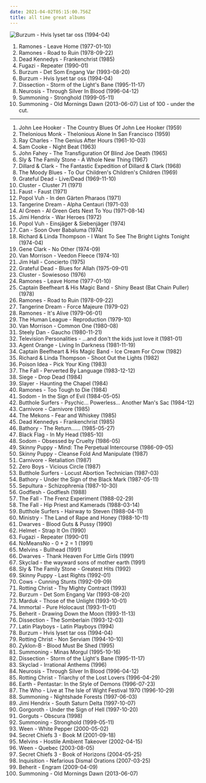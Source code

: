 ```yaml
---
date: 2021-04-02T05:15:00.756Z
title: all time great albums
---
```

![Burzum - Hvis lyset tar oss (1994-04)](http://coverartarchive.org/release/b6928219-0772-39ac-8156-91a609b2fd5e/1123335808-500.jpg "Burzum - Hvis lyset tar oss (1994-04)")
1. <span title="#punk_rock #punk #1977">Ramones - Leave Home (1977-01-10)</span>
2. <span title="#punk #punk_rock #1978">Ramones - Road to Ruin (1978-09-22)</span>
3. <span title="#punk #hardcore_punk #1985">Dead Kennedys - Frankenchrist (1985)</span>
4. <span title="#post_hardcore #1990">Fugazi - Repeater (1990-01)</span>
5. <span title="#black_metal">Burzum - Det Som Engang Var (1993-08-20)</span>
6. <span title="#black_metal #ambient_black_metal">Burzum - Hvis lyset tar oss (1994-04)</span>
7. <span title="#black_metal #melodic_black_metal">Dissection - Storm of the Light's Bane (1995-11-17)</span>
8. <span title="#1996 #post_metal #sludge #sludge_metal">Neurosis - Through Silver In Blood (1996-04-12)</span>
9. <span title="#atmospheric_black_metal #epic_black_metal">Summoning - Stronghold (1999-05-11)</span>
10. <span title="#2013 #atmospheric_black_metal #epic_black_metal">Summoning - Old Mornings Dawn (2013-06-07)</span>
List of 100 - under the cut.
<!-- more -->
-----
1. <span title="#blues #john_lee_hooker #acoustic_blues #glorious_vocals #technical_perfection #all_time_great_albums #god_tier_guitar #coolest_album_art">John Lee Hooker - The Country Blues Of John Lee Hooker (1959)</span>
2. <span title="#jazz #monk">Thelonious Monk - Thelonious Alone In San Francisco (1959)</span>
3. <span title="#underrated_and_overlooked #glorious_vocals #keyboard_heaven #all_time_great_albums">Ray Charles - The Genius After Hours (1961-10-03)</span>
4. <span title="#soul #1963 #blues">Sam Cooke - Night Beat (1963)</span>
5. <span title="#60_s #folk">John Fahey - The Transfiguration Of Blind Joe Death (1965)</span>
6. <span title="#soul #funk">Sly & The Family Stone - A Whole New Thing (1967)</span>
7. <span title="#1968">Dillard & Clark - The Fantastic Expedition of Dillard & Clark (1968)</span>
8. <span title="#1969 #classic_rock #progressive_rock #60_s">The Moody Blues - To Our Children's Children's Children (1969)</span>
9. <span title="#psychedelic_rock">Grateful Dead - Live/Dead (1969-11-10)</span>
10. <span title="#1971">Cluster - Cluster 71 (1971)</span>
11. <span title="#krautrock #experimental #1971">Faust - Faust (1971)</span>
12. <span title="#1971 #electronic #krautrock #avantgarde #surrealism_ambient">Popol Vuh - In den Gärten Pharaos (1971)</span>
13. <span title="#1971 #electronic">Tangerine Dream - Alpha Centauri (1971-03)</span>
14. <span title="#1971 #soul #glorious_vocals #technical_perfection #all_time_great_albums">Al Green - Al Green Gets Next To You (1971-08-14)</span>
15. <span title="#rock #1972">Jimi Hendrix - War Heroes (1972)</span>
16. <span title="#1974 #psychedelic_rock #gammarec #vinyl_i_own #freepurp_1_e #keyboard_heaven #juma #technical_perfection #all_time_great_albums #god_tier_guitar">Popol Vuh - Einsjäger & Siebenjäger (1974)</span>
17. <span title="#1974 #krautrock">Can - Soon Over Babaluma (1974)</span>
18. <span title="#70_s #folk #1974 #folk_rock">Richard & Linda Thompson - I Want To See The Bright Lights Tonight (1974-04)</span>
19. <span title="#70_s #psychedelic">Gene Clark - No Other (1974-09)</span>
20. <span title="#1974 #singer_songwriter #top_albums">Van Morrison - Veedon Fleece (1974-10)</span>
21. <span title="#jazz">Jim Hall - Concierto (1975)</span>
22. <span title="#1975 #classic_rock #70_s">Grateful Dead - Blues for Allah (1975-09-01)</span>
23. <span title="#krautrock #electronic #ambient">Cluster - Sowiesoso (1976)</span>
24. <span title="#punk_rock #punk #1977">Ramones - Leave Home (1977-01-10)</span>
25. <span title="#psychedelic">Captain Beefheart & His Magic Band - Shiny Beast (Bat Chain Puller) (1978)</span>
26. <span title="#punk #punk_rock #1978">Ramones - Road to Ruin (1978-09-22)</span>
27. <span title="#1979 #electronic">Tangerine Dream - Force Majeure (1979-02)</span>
28. <span title="#punk_rock #punk">Ramones - It's Alive (1979-06-01)</span>
29. <span title="#electronic #new_wave">The Human League - Reproduction (1979-10)</span>
30. <span title="#visitation_blues">Van Morrison - Common One (1980-08)</span>
31. <span title="#classic_rock #soft_rock #70_s">Steely Dan - Gaucho (1980-11-21)</span>
32. <span title="#1981 #80_s #post_punk #indie #indie_pop">Television Personalities - ...and don't the kids just love it (1981-01)</span>
33. <span title="#punk #surf_punk">Agent Orange - Living In Darkness (1981-11-19)</span>
34. <span title="#1982 #blues #avant_garde #1980_s">Captain Beefheart & His Magic Band - Ice Cream For Crow (1982)</span>
35. <span title="#1982 #80_s #folk_rock #rs_500">Richard & Linda Thompson - Shoot Out the Lights (1982)</span>
36. <span title="#1983 #hardcore_punk">Poison Idea - Pick Your King (1983)</span>
37. <span title="#1983 #post_punk">The Fall - Perverted By Language (1983-12-12)</span>
38. <span title="#grindcore #powerviolence #thrashcore">Siege - Drop Dead (1984)</span>
39. <span title="#thrash_metal">Slayer - Haunting the Chapel (1984)</span>
40. <span title="#punk_rock #1984 #punk">Ramones - Too Tough to Die (1984)</span>
41. <span title="#thrash_metal #black_metal">Sodom - In the Sign of Evil (1984-05-05)</span>
42. <span title="#1984 #rock #noise_rock #psychedelic #drugs #insanity #top_100_debut_albums">Butthole Surfers - Psychic... Powerless... Another Man's Sac (1984-12)</span>
43. <span title="#thrash_metal #crossover_thrash">Carnivore - Carnivore (1985)</span>
44. <span title="#1985 #alt_country">The Mekons - Fear and Whiskey (1985)</span>
45. <span title="#punk #hardcore_punk #1985">Dead Kennedys - Frankenchrist (1985)</span>
46. <span title="#black_metal">Bathory - The Return...... (1985-05-27)</span>
47. <span title="#punk #hardcore_punk">Black Flag - In My Head (1985-10)</span>
48. <span title="#thrash_metal #black_metal">Sodom - Obsessed by Cruelty (1986-05)</span>
49. <span title="#industrial">Skinny Puppy - Mind: The Perpetual Intercourse (1986-09-05)</span>
50. <span title="#industrial">Skinny Puppy - Cleanse Fold And Manipulate (1987)</span>
51. <span title="#thrash_metal #crossover_thrash #1987">Carnivore - Retaliation (1987)</span>
52. <span title="#hardcore_punk">Zero Boys - Vicious Circle (1987)</span>
53. <span title="#noise_rock #1987 #psychedelic">Butthole Surfers - Locust Abortion Technician (1987-03)</span>
54. <span title="#black_metal">Bathory - Under the Sign of the Black Mark (1987-05-11)</span>
55. <span title="#thrash_metal">Sepultura - Schizophrenia (1987-10-30)</span>
56. <span title="#industrial_metal #industrial">Godflesh - Godflesh (1988)</span>
57. <span title="#1988 #the_fall">The Fall - The Frenz Experiment (1988-02-29)</span>
58. <span title="#the_fall #all_time_great_albums">The Fall - Hip Priest and Kamerads (1988-03-14)</span>
59. <span title="#1988 #alternative #noise_rock">Butthole Surfers - Hairway to Steven (1988-04-11)</span>
60. <span title="#industrial #industrial_metal">Ministry - The Land of Rape and Honey (1988-10-11)</span>
61. <span title="#punk #hardcore #glorious_vocals #fap_cover #technical_perfection #boobs_on_cover #all_time_great_albums #god_tier_guitar #coolest_album_art">Dwarves - Blood Guts & Pussy (1990)</span>
62. <span title="#post_hardcore #noise_rock">Helmet - Strap It On (1990)</span>
63. <span title="#post_hardcore #1990">Fugazi - Repeater (1990-01)</span>
64. <span title="#post_hardcore">NoMeansNo - 0 + 2 = 1 (1991)</span>
65. <span title="#doom_metal #grunge #sludge #stoner_metal #sludge_metal #1991">Melvins - Bullhead (1991)</span>
66. <span title="#speedrock #ze_best #all_time_great_albums #god_tier_guitar">Dwarves - Thank Heaven For Little Girls (1991)</span>
67. <span title="#1991 #metal #rock #british #uk #90_s #england #english #british_rock #british_metal #killer_bass #underrated_and_overlooked #english_metal #english_rock #glorious_vocals #technical_perfection #all_time_great_albums #god_tier_guitar">Skyclad - the wayward sons of mother earth (1991)</span>
68. <span title="#funk #soul">Sly & The Family Stone - Greatest Hits (1992)</span>
69. <span title="#industrial #electro_industrial">Skinny Puppy - Last Rights (1992-01)</span>
70. <span title="#noise_rock">Cows - Cunning Stunts (1992-09-09)</span>
71. <span title="#black_metal">Rotting Christ - Thy Mighty Contract (1993)</span>
72. <span title="#black_metal">Burzum - Det Som Engang Var (1993-08-20)</span>
73. <span title="#black_metal">Marduk - Those of the Unlight (1993-10-01)</span>
74. <span title="#black_metal">Immortal - Pure Holocaust (1993-11-01)</span>
75. <span title="#black_metal">Beherit - Drawing Down the Moon (1993-11-13)</span>
76. <span title="#black_metal #melodic_black_metal">Dissection - The Somberlain (1993-12-03)</span>
77. <span title="#latin #tex_mex #underrated_and_overlooked #glorious_vocals #technical_perfection #all_time_great_albums #god_tier_guitar #raddle">Latin Playboys - Latin Playboys (1994)</span>
78. <span title="#black_metal #ambient_black_metal">Burzum - Hvis lyset tar oss (1994-04)</span>
79. <span title="#black_metal">Rotting Christ - Non Serviam (1994-10-10)</span>
80. <span title="#black_metal">Zyklon-B - Blood Must Be Shed (1995)</span>
81. <span title="#atmospheric_black_metal #epic_black_metal #black_metal">Summoning - Minas Morgul (1995-10-16)</span>
82. <span title="#black_metal #melodic_black_metal">Dissection - Storm of the Light's Bane (1995-11-17)</span>
83. <span title="#folk_metal">Skyclad - Irrational Anthems (1996)</span>
84. <span title="#1996 #post_metal #sludge #sludge_metal">Neurosis - Through Silver In Blood (1996-04-12)</span>
85. <span title="#melodic_black_metal #black_metal">Rotting Christ - Triarchy of the Lost Lovers (1996-04-29)</span>
86. <span title="#stoner_rock #1996 #drone">Earth - Pentastar: In the Style of Demons (1996-07-23)</span>
87. <span title="#the_who #live_albums">The Who - Live at The Isle of Wight Festival 1970 (1996-10-29)</span>
88. <span title="#black_metal #atmospheric_black_metal">Summoning - Nightshade Forests (1997-06-03)</span>
89. <span title="#guitar #classic_rock #blues_rock #jimi_hendrix">Jimi Hendrix - South Saturn Delta (1997-10-07)</span>
90. <span title="#black_metal">Gorgoroth - Under the Sign of Hell (1997-10-20)</span>
91. <span title="#technical_death_metal #death_metal">Gorguts - Obscura (1998)</span>
92. <span title="#atmospheric_black_metal #epic_black_metal">Summoning - Stronghold (1999-05-11)</span>
93. <span title="#alternative #2000 #rock">Ween - White Pepper (2000-05-02)</span>
94. <span title="#experimental #2001">Secret Chiefs 3 - Book M (2001-09-18)</span>
95. <span title="#2002 #stoner_rock">Melvins - Hostile Ambient Takeover (2002-04-15)</span>
96. <span title="#2003">Ween - Quebec (2003-08-05)</span>
97. <span title="#experimental #avant_garde">Secret Chiefs 3 - Book of Horizons (2004-05-25)</span>
98. <span title="#black_metal">Inquisition - Nefarious Dismal Orations (2007-03-25)</span>
99. <span title="#black_metal">Beherit - Engram (2009-04-09)</span>
100. <span title="#2013 #atmospheric_black_metal #epic_black_metal">Summoning - Old Mornings Dawn (2013-06-07)</span>
